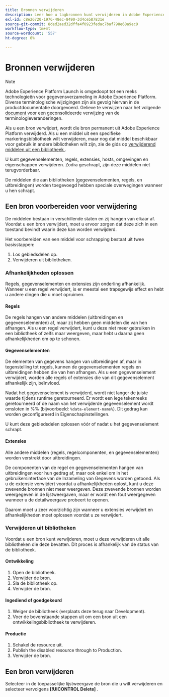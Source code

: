 ```yaml
---
title: Bronnen verwijderen
description: Leer hoe u tagbronnen kunt verwijderen in Adobe Experience Platform.
exl-id: c8e26720-1976-48ec-8490-3d4ce587831e
source-git-commit: 8ded2aed32dffa4f0923fedac7baf798e68a9ec9
workflow-type: tm+mt
source-wordcount: '557'
ht-degree: 0%

---
```


# Bronnen verwijderen

>[!NOTE]
>
>Adobe Experience Platform Launch is omgedoopt tot een reeks technologieën voor gegevensverzameling in Adobe Experience Platform. Diverse terminologische wijzigingen zijn als gevolg hiervan in de productdocumentatie doorgevoerd. Gelieve te verwijzen naar het volgende [ document ](../../term-updates.md) voor een geconsolideerde verwijzing van de terminologieveranderingen.

Als u een bron verwijdert, wordt die bron permanent uit Adobe Experience Platform verwijderd. Als u een middel uit een specifieke markeringsbibliotheek wilt verwijderen, maar nog dat middel beschikbaar voor gebruik in andere bibliotheken wilt zijn, zie de gids op [ verwijderend middelen uit een bibliotheek ](remove-resources-from-library.md).

U kunt gegevenselementen, regels, extensies, hosts, omgevingen en eigenschappen verwijderen. Zodra geschrapt, zijn deze middelen niet terugvorderbaar.

De middelen die aan bibliotheken (gegevenselementen, regels, en uitbreidingen) worden toegevoegd hebben speciale overwegingen wanneer u hen schrapt.

## Een bron voorbereiden voor verwijdering

De middelen bestaan in verschillende staten en zij hangen van elkaar af. Voordat u een bron verwijdert, moet u ervoor zorgen dat deze zich in een toestand bevindt waarin deze kan worden verwijderd.

Het voorbereiden van een middel voor schrapping bestaat uit twee basisstappen:

1. Los gebiedsdelen op.
1. Verwijderen uit bibliotheken.

### Afhankelijkheden oplossen

Regels, gegevenselementen en extensies zijn onderling afhankelijk. Wanneer u een regel verwijdert, is er meestal een trapsgewijs effect en hebt u andere dingen die u moet opruimen.

#### Regels

De regels hangen van andere middelen (uitbreidingen en gegevenselementen) af, maar zij hebben geen middelen die van hen afhangen. Als u een regel verwijdert, kunt u deze niet meer gebruiken in een bibliotheek of zelfs maar weergeven, maar hebt u daarna geen afhankelijkheden om op te schonen.

#### Gegevenselementen

De elementen van gegevens hangen van uitbreidingen af, maar in tegenstelling tot regels, kunnen de gegevenselementen regels en uitbreidingen hebben die van hen afhangen. Als u een gegevenselement verwijdert, worden alle regels of extensies die van dit gegevenselement afhankelijk zijn, beïnvloed.

Nadat het gegevenselement is verwijderd, wordt niet langer de juiste waarde tijdens runtime geretourneerd. Er wordt een lege tekenreeks geretourneerd of de naam van het verwijderde gegevenselement wordt omsloten in %% (bijvoorbeeld: `%data-element-name%`). Dit gedrag kan worden geconfigureerd in Eigenschapinstellingen.

U kunt deze gebiedsdelen oplossen vóór of nadat u het gegevenselement schrapt.

#### Extensies

Alle andere middelen (regels, regelcomponenten, en gegevenselementen) worden verstrekt door uitbreidingen.

De componenten van de regel en gegevenselementen hangen van uitbreidingen voor hun gedrag af, maar ook enkel om in het gebruikersinterface van de Inzameling van Gegevens worden getoond. Als u de extensie verwijdert voordat u afhankelijkheden oplost, kunt u deze zwevende bronnen niet meer weergeven. Deze zwevende bronnen worden weergegeven in de lijstweergaven, maar er wordt een fout weergegeven wanneer u de detailweergave probeert te openen.

Daarom moet u zeer voorzichtig zijn wanneer u extensies verwijdert en afhankelijkheden moet oplossen voordat u ze verwijdert.

### Verwijderen uit bibliotheken

Voordat u een bron kunt verwijderen, moet u deze verwijderen uit alle bibliotheken die deze bevatten. Dit proces is afhankelijk van de status van de bibliotheek.

#### Ontwikkeling

1. Open de bibliotheek.
1. Verwijder de bron.
1. Sla de bibliotheek op.
1. Verwijder de bron.

#### Ingediend of goedgekeurd

1. Weiger de bibliotheek (verplaats deze terug naar Development).
1. Voer de bovenstaande stappen uit om een bron uit een ontwikkelingsbibliotheek te verwijderen.

#### Productie

1. Schakel de resource uit.
1. Publish the disabled resource through to Production.
1. Verwijder de bron.

## Een bron verwijderen

Selecteer in de toepasselijke lijstweergave de bron die u wilt verwijderen en selecteer vervolgens **[!UICONTROL Delete]** .
